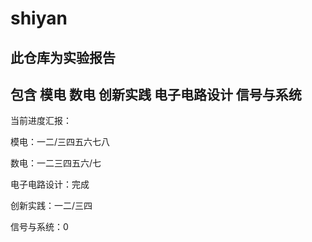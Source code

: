 # shiyan
## 此仓库为实验报告
## 包含 模电 数电 创新实践 电子电路设计 信号与系统


当前进度汇报：




模电：一二/三四五六七八


数电：一二三四五六/七


电子电路设计：完成


创新实践：一二/三四


信号与系统：0
